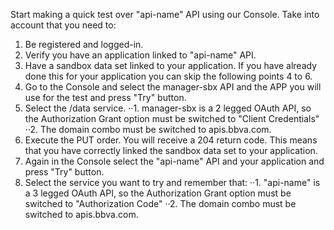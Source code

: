 Start making a quick test over "api-name" API using our Console. Take into account that you need to:

1. Be registered and logged-in.
2. Verify you have an application linked to "api-name" API.
3. Have a sandbox data set linked to your application. If you have already done this for your application you can skip the following points 4 to 6.
4. Go to the Console and select the manager-sbx API and the APP you will use for the test and press "Try" button.
5. Select the /data service.
··1. manager-sbx is a 2 legged OAuth API, so the Authorization Grant option must be switched to "Client Credentials"
··2. The domain combo must be switched to apis.bbva.com.
6. Execute the PUT order. You will receive a 204 return code. This means that you have correctly linked the sandbox data set to your application.
7. Again in the Console select the "api-name" API and your application and press "Try" button.
8. Select the service you want to try and remember that: 
··1. "api-name" is a 3 legged OAuth API, so the Authorization Grant option must be switched to "Authorization Code"
··2.  The domain combo must be switched to apis.bbva.com.